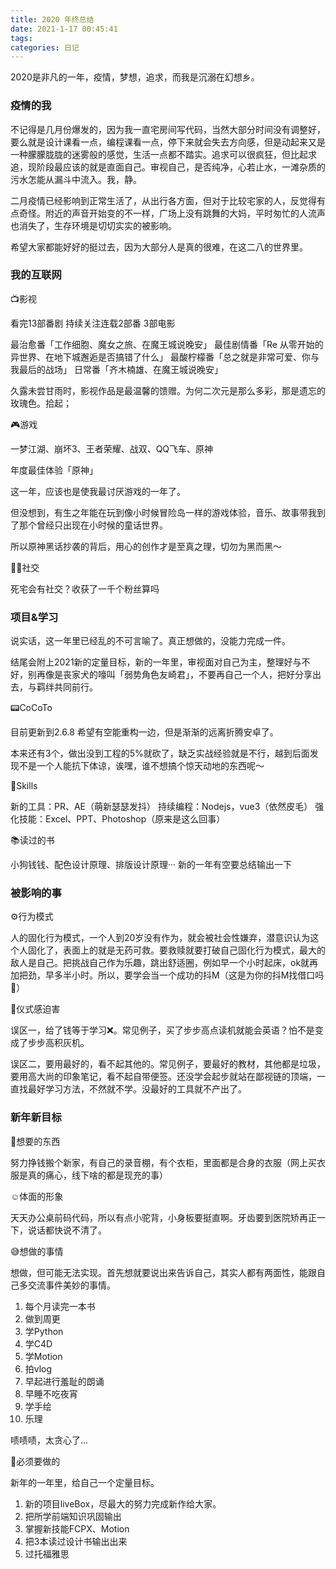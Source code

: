 ```yaml
---
title: 2020 年终总结
date: 2021-1-17 00:45:41
tags:
categories: 日记
---
```


2020是非凡的一年，疫情，梦想，追求，而我是沉溺在幻想乡。

### 疫情的我

不记得是几月份爆发的，因为我一直宅房间写代码，当然大部分时间没有调整好，要么就是设计课看一点，编程课看一点，停下来就会失去方向感，但是动起来又是一种朦朦胧胧的迷雾般的感觉，生活一点都不踏实。追求可以很疯狂，但比起求追，现阶段最应该的就是直面自己。审视自己，是否纯净，心若止水，一滩杂质的污水怎能从漏斗中流入。我，静。

二月疫情已经影响到正常生活了，从出行各方面，但对于比较宅家的人，反觉得有点奇怪。附近的声音开始变的不一样，广场上没有跳舞的大妈，平时匆忙的人流声也消失了，生存环境是切切实实的被影响。

希望大家都能好好的挺过去，因为大部分人是真的很难，在这二八的世界里。

### 我的互联网

📺影视

看完13部番剧 持续关注连载2部番 3部电影

最治愈番「工作细胞、魔女之旅、在魔王城说晚安」
最佳剧情番「Re 从零开始的异世界、在地下城邂逅是否搞错了什么」
最酸柠檬番「总之就是非常可爱、你与我最后的战场」
日常番「齐木楠雄、在魔王城说晚安」

久露未尝甘雨时，影视作品是最温馨的馈赠。为何二次元是那么多彩，那是遗忘的玫瑰色。拾起；

🎮游戏

一梦江湖、崩坏3、王者荣耀、战双、QQ飞车、原神

年度最佳体验「原神」

这一年，应该也是使我最讨厌游戏的一年了。

但没想到，有生之年能在玩到像小时候冒险岛一样的游戏体验，音乐、故事带我到了那个曾经只出现在小时候的童话世界。

所以原神黑话抄袭的背后，用心的创作才是至真之理，切勿为黑而黑～

💃🏿社交

死宅会有社交？收获了一千个粉丝算吗

### 项目&学习

说实话，这一年里已经乱的不可言喻了。真正想做的，没能力完成一件。

结尾会附上2021新的定量目标，新的一年里，审视面对自己为主，整理好与不好，别再像是丧家犬的嚎叫「弱势角色友崎君」，不要再自己一个人，把好分享出去，与羁绊共同前行。

📟CoCoTo

目前更新到2.6.8
希望有空能重构一边，但是渐渐的远离折腾安卓了。

本来还有3个，做出没到工程的5%就砍了，缺乏实战经验就是不行，越到后面发现不是一个人能抗下体谅，诶嘿，谁不想搞个惊天动地的东西呢～

📖Skills

新的工具：PR、AE（萌新瑟瑟发抖）
持续编程：Nodejs，vue3（依然皮毛）
强化技能：Excel、PPT、Photoshop（原来是这么回事）

📚读过的书

小狗钱钱、配色设计原理、排版设计原理···
新的一年有空要总结输出一下

### 被影响的事

⚙️行为模式

人的固化行为模式，一个人到20岁没有作为，就会被社会性嫌弃，潜意识认为这个人固化了，表面上的就是无药可救。要救赎就要打破自己固化行为模式，最大的敌人是自己。把挑战自己作为乐趣，跳出舒适圈，例如早一个小时起床，ok就再加把劲，早多半小时。所以，要学会当一个成功的抖M（这是为你的抖M找借口吗🙈）

🤯仪式感迫害

误区一，给了钱等于学习❌。常见例子，买了步步高点读机就能会英语？怕不是变成了步步高积灰机。

误区二，要用最好的，看不起其他的。常见例子，要最好的教材，其他都是垃圾，要用高大尚的印象笔记，看不起自带便签。还没学会起步就站在鄙视链的顶端，一直找最好学习方法，不然就不学。没最好的工具就不产出了。

### 新年新目标

🎁想要的东西

努力挣钱搬个新家，有自己的录音棚，有个衣柜，里面都是合身的衣服（网上买衣服是真的痛心，线下啥的都是现充的事）

☺️体面的形象

天天办公桌前码代码，所以有点小驼背，小身板要挺直啊。牙齿要到医院矫再正一下，说话都快说不清了。

😅想做的事情

想做，但可能无法实现。首先想就要说出来告诉自己，其实人都有两面性，能跟自己多交流事件美妙的事情。

1. 每个月读完一本书
2. 做到周更
3. 学Python
4. 学C4D
5. 学Motion
6. 拍vlog
7. 早起进行羞耻的朗诵
8. 早睡不吃夜宵
9. 学手绘
10. 乐理

啧啧啧，太贪心了...

🎯必须要做的

新年的一年里，给自己一个定量目标。

1. 新的项目liveBox，尽最大的努力完成新作给大家。
2. 把所学前端知识巩固输出
3. 掌握新技能FCPX、Motion
4. 把3本读过设计书输出出来
5. 过托福雅思